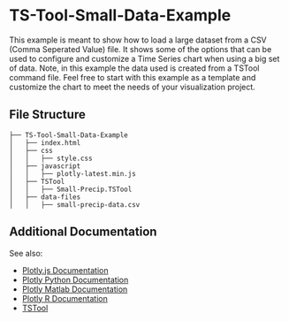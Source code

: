 # TS-Tool-Small-Data-Example

This example is meant to show how to load a large dataset from a CSV (Comma Seperated Value) file. It shows some of the options that can be used to configure and customize a Time Series chart when using a big set of data. Note, in this example the data used is created from a TSTool command file. Feel free to start with this example as a template and customize the chart to meet the needs of your visualization project.

## File Structure 
```
├── TS-Tool-Small-Data-Example
│   ├── index.html
│   ├── css
│   │   ├── style.css
│   ├── javascript
│   │   ├── plotly-latest.min.js
│   ├── TSTool
│   │   ├── Small-Precip.TSTool
│   ├── data-files
│   │   ├── small-precip-data.csv
```
## Additional Documentation

See also:
* [Plotly.js Documentation](https://plot.ly/javascript/)
* [Plotly Python Documentation](https://plot.ly/python/)
* [Plotly Matlab Documentation](https://plot.ly/matlab/)
* [Plotly R Documentation](https://plot.ly/r/)
* [TSTool](http://openwaterfoundation.org/software-tools/tstool)